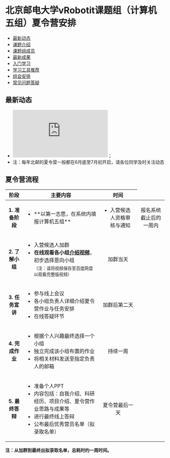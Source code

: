 # 北京邮电大学vRobotit课题组（计算机五组）夏令营安排
- [最新动态](#最新动态)
- [课题介绍](#课题介绍)
- [课题组成员](#课题组成员)
- [最新成果](#最新成果)
- [入门学习](#入门学习)
- [学习工具推荐](#学习工具推荐)
- [组会安排](#组会安排)
- [常见问题答疑](#常见问题答疑)



## 最新动态
- ![北京邮电大学计算机学院（国家示范性软件学院）2025年夏令营通知](https://yzb.bupt.edu.cn/info/1003/1229.htm)；
- 注：每年北邮的夏令营一般都在6月底至7月初开启，请各位同学及时关注动态

## 夏令营流程

<table>
  <thead>
    <tr>
      <th style="text-align:center;">阶段</th>
      <th style="text-align:center;">主要内容</th>
      <th style="text-align:center;">时间</th>
    </tr>
  </thead>
  <tbody>
    <tr>
      <td style="text-align:center;"><strong>1. 准备阶段</strong></td>
      <td><ul><li>**以第一志愿，在系统内填报计算机五组**</li></ul></td>
      <td><ul><li>入营候选人资格审核与通知</li></ul></td>
      <td style="text-align:center;">报名系统截止后的一周内</td>
    </tr>
    <tr>
      <td style="text-align:center;"><strong>2. 了解小组</strong></td>
      <td><ul><li>入营候选人加群</li><li><strong>在线观看各小组<a href="http://www.baidu.com">介绍视频</a></strong>，初步选择意向小组<br><sub>（注：请将视频保存至百度网盘以观看完整版视频）</sub></li></ul></td>
      <td style="text-align:center;">加群当天</td>
    </tr>
    <tr>
      <td style="text-align:center;"><strong>3. 任务宣讲</strong></td>
      <td><ul><li>参与线上会议</li><li>各小组负责人详细介绍夏令营作业与任务安排</li><li>在线答疑环节</li></ul></td>
      <td style="text-align:center;">加群后第二天</td>
    </tr>
    <tr>
      <td style="text-align:center;"><strong>4. 完成作业</strong></td>
      <td><ul><li>根据个人兴趣最终选择一个小组</li><li>独立完成该小组布置的作业</li><li>将相关材料发送至指定负责人的邮箱</li></ul></td>
      <td style="text-align:center;">持续一周</td>
    </tr>
    <tr>
      <td style="text-align:center;"><strong>5. 最终答辩</strong></td>
      <td><ul><li>准备个人PPT</li><li>内容包括：自我介绍、科研经历、项目介绍、夏令营作业思路与成果等</li><li>进行最终线上答辩</li><li>公布最后优秀营员名单（拟录取名单）</li></ul></td>
      <td style="text-align:center;">夏令营最后一天</td>
    </tr>
  </tbody>
</table>

**注：从加群到最终出拟录取名单，总耗时约一周时间。**

